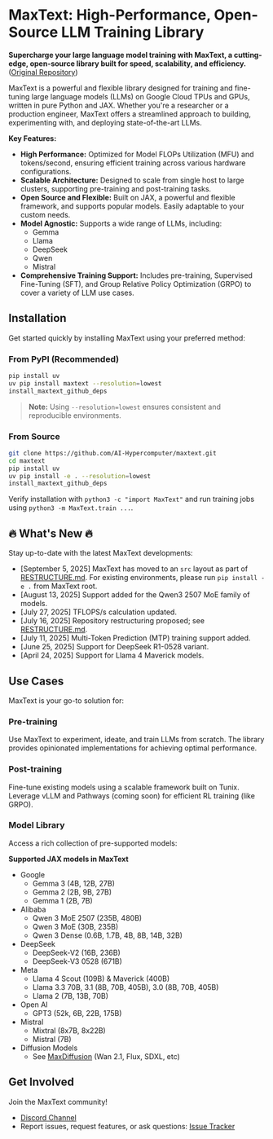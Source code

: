 # MaxText: High-Performance, Open-Source LLM Training Library

**Supercharge your large language model training with MaxText, a cutting-edge, open-source library built for speed, scalability, and efficiency.** ([Original Repository](https://github.com/AI-Hypercomputer/maxtext))

MaxText is a powerful and flexible library designed for training and fine-tuning large language models (LLMs) on Google Cloud TPUs and GPUs, written in pure Python and JAX. Whether you're a researcher or a production engineer, MaxText offers a streamlined approach to building, experimenting with, and deploying state-of-the-art LLMs.

**Key Features:**

*   **High Performance:** Optimized for Model FLOPs Utilization (MFU) and tokens/second, ensuring efficient training across various hardware configurations.
*   **Scalable Architecture:** Designed to scale from single host to large clusters, supporting pre-training and post-training tasks.
*   **Open Source and Flexible:** Built on JAX, a powerful and flexible framework, and supports popular models. Easily adaptable to your custom needs.
*   **Model Agnostic:** Supports a wide range of LLMs, including:
    *   Gemma
    *   Llama
    *   DeepSeek
    *   Qwen
    *   Mistral
*   **Comprehensive Training Support:** Includes pre-training, Supervised Fine-Tuning (SFT), and Group Relative Policy Optimization (GRPO) to cover a variety of LLM use cases.

## Installation

Get started quickly by installing MaxText using your preferred method:

### From PyPI (Recommended)

```bash
pip install uv
uv pip install maxtext --resolution=lowest
install_maxtext_github_deps
```

> **Note:**  Using `--resolution=lowest` ensures consistent and reproducible environments.

### From Source

```bash
git clone https://github.com/AI-Hypercomputer/maxtext.git
cd maxtext
pip install uv
uv pip install -e . --resolution=lowest
install_maxtext_github_deps
```

Verify installation with `python3 -c "import MaxText"` and run training jobs using `python3 -m MaxText.train ...`.

## 🔥 What's New 🔥

Stay up-to-date with the latest MaxText developments:

*   \[September 5, 2025] MaxText has moved to an `src` layout as part of [RESTRUCTURE.md](RESTRUCTURE.md).  For existing environments, please run `pip install -e .` from MaxText root.
*   \[August 13, 2025] Support added for the Qwen3 2507 MoE family of models.
*   \[July 27, 2025] TFLOPS/s calculation updated.
*   \[July 16, 2025]  Repository restructuring proposed; see [RESTRUCTURE.md](https://github.com/AI-Hypercomputer/maxtext/blob/main/RESTRUCTURE.md).
*   \[July 11, 2025] Multi-Token Prediction (MTP) training support added.
*   \[June 25, 2025] Support for DeepSeek R1-0528 variant.
*   \[April 24, 2025] Support for Llama 4 Maverick models.

## Use Cases

MaxText is your go-to solution for:

### Pre-training

Use MaxText to experiment, ideate, and train LLMs from scratch.  The library provides opinionated implementations for achieving optimal performance.

### Post-training

Fine-tune existing models using a scalable framework built on Tunix. Leverage vLLM and Pathways (coming soon) for efficient RL training (like GRPO).

### Model Library

Access a rich collection of pre-supported models:

**Supported JAX models in MaxText**

*   Google
    *   Gemma 3 (4B, 12B, 27B)
    *   Gemma 2 (2B, 9B, 27B)
    *   Gemma 1 (2B, 7B)
*   Alibaba
    *   Qwen 3 MoE 2507 (235B, 480B)
    *   Qwen 3 MoE (30B, 235B)
    *   Qwen 3 Dense (0.6B, 1.7B, 4B, 8B, 14B, 32B)
*   DeepSeek
    *   DeepSeek-V2 (16B, 236B)
    *   DeepSeek-V3 0528 (671B)
*   Meta
    *   Llama 4 Scout (109B) & Maverick (400B)
    *   Llama 3.3 70B, 3.1 (8B, 70B, 405B), 3.0 (8B, 70B, 405B)
    *   Llama 2 (7B, 13B, 70B)
*   Open AI
    *   GPT3 (52k, 6B, 22B, 175B)
*   Mistral
    *   Mixtral (8x7B, 8x22B)
    *   Mistral (7B)
*   Diffusion Models
    *   See [MaxDiffusion](https://github.com/AI-Hypercomputer/maxdiffusion) (Wan 2.1, Flux, SDXL, etc)

## Get Involved

Join the MaxText community!

*   [Discord Channel](https://discord.com/invite/2H9PhvTcDU)
*   Report issues, request features, or ask questions: [Issue Tracker](https://github.com/AI-Hypercomputer/maxtext/issues/new/choose)